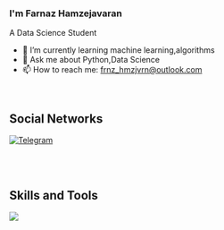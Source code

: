 ### I'm Farnaz Hamzejavaran
A Data Science Student




- 🌱 I’m currently learning machine learning,algorithms
- 💬 Ask me about Python,Data Science
- 📫 How to reach me: frnz_hmzjvrn@outlook.com
<!-- - 😄 Pronouns: ... -->
<!-- - 🤔 I’m looking for help with ... -->




<br>
<h2>Social Networks</h2>

   [![Telegram][4.2]][4]

[4.2]: https://s4.uupload.ir/files/telegram_q47u.png

[4]: https://telegram.me/FarFarHmzjvrn


<br>
<br>



<h2>Skills and Tools</h2>

<p align="left">
  <a href="https://skillicons.dev">
    <img src="https://skillicons.dev/icons?i=git,vscode,python,github,linux" />
  </a>
</p>















